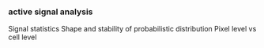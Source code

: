 ### active signal analysis
Signal statistics
  Shape and stability of probabilistic distribution
Pixel level vs cell level

